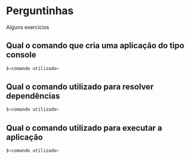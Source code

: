 # Perguntinhas

Alguns exercícios

## Qual o comando que cria uma aplicação do tipo console

```bash
$<comando utilizado>
```

## Qual o comando utilizado para resolver dependências

```bash
$<comando utilizado>
```

## Qual o comando utilizado para executar a aplicação

```bash
$<comando utilizado>
```